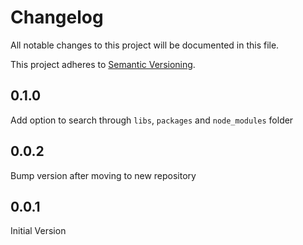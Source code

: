 # Changelog

All notable changes to this project will be documented in this file.

This project adheres to [Semantic Versioning](http://semver.org/spec/v2.0.0.html).

## 0.1.0
Add option to search through `libs`, `packages` and `node_modules` folder

## 0.0.2

Bump version after moving to new repository


## 0.0.1

Initial Version
